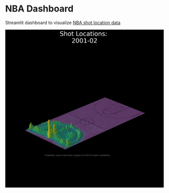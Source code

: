 # NBA Dashboard
Streamlit dashboard to visualize [NBA shot location data]([https://github.com/Ryusei97/NBA-Shot-Data-Dashboard/blob/main/figures/All%20Data/bar_plot.gif](https://nba-shot-data-dashboard.streamlit.app/))

 ![](https://github.com/Ryusei97/NBA-Shot-Data-Dashboard/blob/main/figures/All%20Data/bar_plot.gif)
